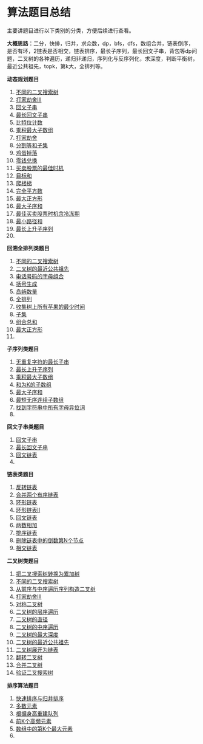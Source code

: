 # 算法题目总结

主要讲题目进行以下类别的分类，方便后续进行查看。

**大概思路**：二分，快排，归并，求众数，dp，bfs，dfs，数组合并，链表倒序，是否有环，2链表是否相交，链表排序，最长子序列，最长回文子串，背包等dp问题，二叉树的各种遍历，递归非递归，序列化与反序列化，求深度，判断平衡树，最近公共祖先，topk，第k大，全排列等。

**动态规划题目**

1. [不同的二叉搜索树](题目/不同的二叉搜索树.md)
2. [打家劫舍III](题目/打家劫舍III.md)
3. [回文子串](题目/回文子串.md)
4. [最长回文子串](题目/最长回文子串.md)
5. [比特位计数](题目/比特位计数.md)
6. [乘积最大子数组](题目/乘积最大子数组.md)
7. [打家劫舍](题目/打家劫舍.md)
8. [分割等和子集](题目/分割等和子集.md)
9. [鸡蛋掉落](题目/鸡蛋掉落.md)
10. [零钱兑换](题目/零钱兑换.md)
11. [买卖股票的最佳时机](题目/买卖股票的最佳时机.md)
12. [目标和](题目/目标和.md)
13. [爬楼梯](题目/爬楼梯.md)
14. [完全平方数](题目/完全平方数.md)
15. [最大正方形](题目/最大正方形.md)
16. [最大子序和](题目/最大子序和.md)
17. [最佳买卖股票时机含冷冻期](题目/最佳买卖股票时机含冷冻期.md)
18. [最小路径和](题目/最小路径和.md)
19. [最长上升子序列](题目/最长上升子序列.md)
20. [](题目/.md)

**回溯全排列类题目**

1. [不同的二叉搜索树](题目/不同的二叉搜索树.md)
2. [二叉树的最近公共祖先](题目/二叉树的最近公共祖先.md)
3. [电话号码的字母组合](题目/电话号码的字母组合.md)
4. [括号生成](题目/括号生成.md)
5. [岛屿数量](题目/岛屿数量.md)
6. [全排列](题目/全排列.md)
7. [收集树上所有苹果的最少时间](题目/收集树上所有苹果的最少时间.md)
8. [子集](题目/子集.md)
9. [组合总和](题目/组合总和.md)
10. [最大正方形](题目/最大正方形.md)
11. [](题目/.md)

**子序列类题目**

1. [无重复字符的最长子串](题目/无重复字符的最长子串.md)
2. [最长上升子序列](题目/最长上升子序列.md)
3. [乘积最大子数组](题目/乘积最大子数组.md)
4. [和为K的子数组](题目/和为K的子数组.md)
5. [最大子序和](题目/最大子序和.md)
6. [最短无序连续子数组](题目/最短无序连续子数组.md)
7. [找到字符串中所有字母异位词](题目/找到字符串中所有字母异位词.md)
8. [](题目/.md)

**回文子串类题目**

1. [回文子串](题目/回文子串.md)
2. [最长回文子串](题目/最长回文子串.md)
3. [回文链表](题目/回文链表.md)
4. [](题目/.md)

**链表类题目**

1. [反转链表](题目/反转链表.md)
2. [合并两个有序链表](题目/合并两个有序链表.md)
3. [环形链表](题目/环形链表.md)
4. [环形链表II](题目/环形链表II.md)
5. [回文链表](题目/回文链表.md)
6. [两数相加](题目/两数相加.md)
7. [排序链表](题目/排序链表.md)
8. [删除链表中的倒数第N个节点](题目/删除链表中的倒数第N个节点.md)
9. [相交链表](题目/相交链表.md)

**二叉树类题目**

1. [把二叉搜索树转换为累加树](题目/把二叉搜索树转换为累加树.md)
2. [不同的二叉搜索树](题目/不同的二叉搜索树.md)
3. [从前序与中序遍历序列构造二叉树](题目/从前序与中序遍历序列构造二叉树.md)
4. [打家劫舍III](题目/打家劫舍III.md)
5. [对称二叉树](题目/对称二叉树.md)
6. [二叉树的层序遍历](题目/二叉树的层序遍历.md)
7. [二叉树的直径](题目/二叉树的直径.md)
8. [二叉树的中序遍历](题目/二叉树的中序遍历.md)
9. [二叉树的最大深度](题目/二叉树的最大深度.md)
10. [二叉树的最近公共祖先](题目/二叉树的最近公共祖先.md)
11. [二叉树展开为链表](题目/二叉树展开为链表.md)
12. [翻转二叉树](题目/翻转二叉树.md)
13. [合并二叉树](题目/合并二叉树.md)
14. [验证二叉搜索树](题目/验证二叉搜索树.md)

**排序算法题目**

1. [快速排序与归并排序](题目/快速排序与归并排序.md)
2. [多数元素](题目/多数元素.md)
3. [根据身高重建队列](题目/根据身高重建队列.md)
4. [前K个高频元素](题目/前K个高频元素.md)
5. [数组中的第K个最大元素](题目/数组中的第K个最大元素.md)
6. [](题目/.md)